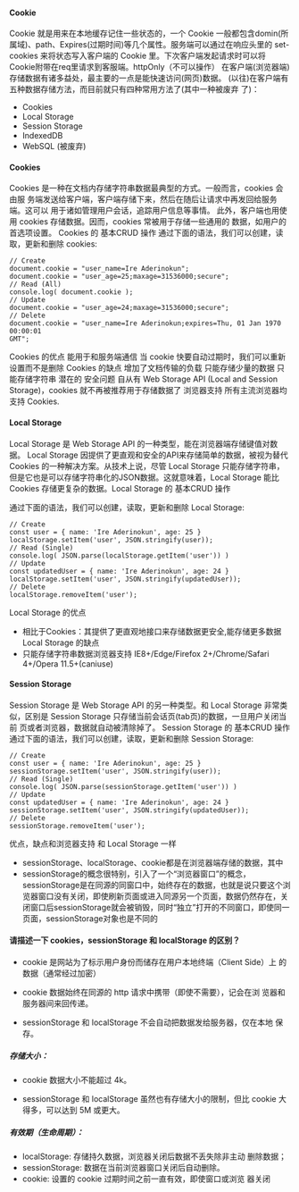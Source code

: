 #### Cookie
Cookie 就是用来在本地缓存记住一些状态的，一个 Cookie 一般都包含domin(所属域)、path、Expires(过期时间)等几个属性。服务端可以通过在响应头里的 set-cookies 来将状态写入客户端的 Cookie 里。下次客户端发起请求时可以将 Cookie附带在req里请求到客服端。httpOnly（不可以操作）
在客户端(浏览器端)存储数据有诸多益处，最主要的一点是能快速访问(网页)数据。
(以往)在客户端有五种数据存储方法，而目前就只有四种常用方法了(其中一种被废弃
了)：
- Cookies
- Local Storage
- Session Storage
- IndexedDB
- WebSQL (被废弃)
#### Cookies
Cookies 是一种在文档内存储字符串数据最典型的方式。一般而言，cookies 会由服
务端发送给客户端，客户端存储下来，然后在随后让请求中再发回给服务端。这可以
用于诸如管理用户会话，追踪用户信息等事情。
此外，客户端也用使用 cookies 存储数据。因而，cookies 常被用于存储一些通用的
数据，如用户的首选项设置。
Cookies 的 基本CRUD 操作
通过下面的语法，我们可以创建，读取，更新和删除 cookies:
```
// Create
document.cookie = "user_name=Ire Aderinokun";
document.cookie = "user_age=25;max­age=31536000;secure";
// Read (All)
console.log( document.cookie );
// Update
document.cookie = "user_age=24;max­age=31536000;secure";
// Delete
document.cookie = "user_name=Ire Aderinokun;expires=Thu, 01 Jan 1970 00:00:01
GMT";
```
Cookies 的优点
能用于和服务端通信
当 cookie 快要自动过期时，我们可以重新设置而不是删除
Cookies 的缺点
增加了文档传输的负载
只能存储少量的数据
只能存储字符串
潜在的 安全问题
自从有 Web Storage API (Local and Session Storage)，cookies 就不再被推荐用于存储数据了
浏览器支持
所有主流浏览器均支持 Cookies.
#### Local Storage
Local Storage 是 Web Storage API 的一种类型，能在浏览器端存储键值对数据。
Local Storage 因提供了更直观和安全的API来存储简单的数据，被视为替代Cookies 的一种解决方案。从技术上说，尽管 Local Storage 只能存储字符串，但是它也是可以存储字符串化的JSON数据。这就意味着，Local Storage 能比 Cookies 存储更复杂的数据。Local Storage 的 基本CRUD 操作

通过下面的语法，我们可以创建，读取，更新和删除 Local Storage:
```
// Create
const user = { name: 'Ire Aderinokun', age: 25 }
localStorage.setItem('user', JSON.stringify(user));
// Read (Single)
console.log( JSON.parse(localStorage.getItem('user')) )
// Update
const updatedUser = { name: 'Ire Aderinokun', age: 24 }
localStorage.setItem('user', JSON.stringify(updatedUser));
// Delete
localStorage.removeItem('user');
```
Local Storage 的优点
- 相比于Cookies：其提供了更直观地接口来存储数据更安全,能存储更多数据
Local Storage 的缺点
- 只能存储字符串数据浏览器支持
IE8+/Edge/Firefox 2+/Chrome/Safari 4+/Opera 11.5+(caniuse)
#### Session Storage

Session Storage 是 Web Storage API 的另一种类型。和 Local Storage 非常类
似，区别是 Session Storage 只存储当前会话页(tab页)的数据，一旦用户关闭当前
页或者浏览器，数据就自动被清除掉了。
Session Storage 的 基本CRUD 操作
通过下面的语法，我们可以创建，读取，更新和删除 Session Storage:
```
// Create
const user = { name: 'Ire Aderinokun', age: 25 }
sessionStorage.setItem('user', JSON.stringify(user));
// Read (Single)
console.log( JSON.parse(sessionStorage.getItem('user')) )
// Update
const updatedUser = { name: 'Ire Aderinokun', age: 24 }
sessionStorage.setItem('user', JSON.stringify(updatedUser));
// Delete
sessionStorage.removeItem('user');
```
优点，缺点和浏览器支持
和 Local Storage 一样
- sessionStorage、localStorage、cookie都是在浏览器端存储的数据，其中
- sessionStorage的概念很特别，引入了一个“浏览器窗口”的概念，sessionStorage是在同源的同窗口中，始终存在的数据，也就是说只要这个浏
览器窗口没有关闭，即使刷新页面或进入同源另一个页面，数据仍然存在，关闭窗口后sessionStorage就会被销毁，同时“独立”打开的不同窗口，即使同一页面，sessionStorage对象也是不同的

#### 请描述一下 cookies，sessionStorage 和 localStorage 的区别？

- cookie 是网站为了标示用户身份而储存在用户本地终端（Client Side）上 的数据（通常经过加密）
- cookie 数据始终在同源的 http 请求中携带（即使不需要），记会在浏 览器和服务器间来回传递。

- sessionStorage 和 localStorage 不会自动把数据发给服务器，仅在本地 保存。
##### 存储大小：
-	cookie 数据大小不能超过 4k。

- sessionStorage 和 localStorage 虽然也有存储大小的限制，但比 cookie 大得多，可以达到 5M 或更大。
##### 有效期（生命周期）：
- localStorage: 存储持久数据，浏览器关闭后数据不丢失除非主动 删除数据；
-	sessionStorage: 数据在当前浏览器窗口关闭后自动删除。
- cookie: 设置的 cookie 过期时间之前一直有效，即使窗口或浏览 器关闭